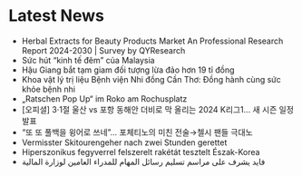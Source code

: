 # Latest News
-  Herbal Extracts for Beauty Products Market An Professional Research Report 2024-2030 | Survey by QYResearch
-  Sức hút “kinh tế đêm” của Malaysia
-  Hậu Giang bắt tạm giam đối tượng lừa đảo hơn 19 tỉ đồng
-  Khoa vật lý trị liệu Bệnh viện Nhi đồng Cần Thơ: Đồng hành cùng sức khỏe bệnh nhi
-  „Ratschen Pop Up“ im Roko am Rochusplatz
-  [오피셜] 3·1절 울산 vs 포항 동해안 더비로 막 올리는 2024 K리그1… 새 시즌 일정 발표
-  “또 또 풀백을 윙어로 쓰네”... 포체티노의 미친 전술→첼시 팬들 극대노
-  Vermisster Skitourengeher nach zwei Stunden gerettet
-  Hiperszonikus fegyverrel felszerelt rakétát tesztelt Észak-Korea
-  فايد يشرف على مراسم تسليم رسائل المهام للمدراء العامين لوزارة المالية
